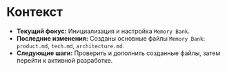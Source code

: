 # Контекст

- **Текущий фокус:** Инициализация и настройка `Memory Bank`.
- **Последние изменения:** Созданы основные файлы `Memory Bank`: `product.md`, `tech.md`, `architecture.md`.
- **Следующие шаги:** Проверить и дополнить созданные файлы, затем перейти к активной разработке.